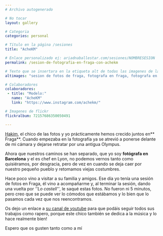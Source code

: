 ```yaml
---
# Archivo autogenerado

# No tocar
layout: gallery

# Categoria
categories: personal

# Título en la página /sesiones
title: "AcheKM"

# Enlace personalizado ej: ariadnaballestar.com/sesiones/NOMBRESESION
permalink: /sesion-de-fotografia-en-fraga-con-achekm

# Texto que se insertara en la etiqueta alt de todas las imagenes de la sesión
altimages: "sesion de fotos de fraga, fotografa en fraga, fotografa en barcelona, fotos al atardecer, fotos a chicos, modelo masculino"

# Colaboradores
colaboradores:
 - title: "Modelo:"
   name: "AcheKM"
   link: "https://www.instagram.com/achekm/"

# Imagenes de flickr
flickralbum: 72157686350050491

---
```

[Hakim](https://www.instagram.com/achekm/), el chico de las fotos y yo prácticamente hemos crecido juntos en** Fraga**. Cuando empezaba en la fotografía ya se atrevió a ponerse delante de mi cámara y dejarse retratar por una antigua Olympus.

Ahora que nuestros caminos se han separado, que yo soy **fotógrafa en Barcelona** y el es chef en Lyon, no podemos vernos tanto como quisiéramos, por desgracia, pero de vez en cuando se deja caer por nuestro pequeño pueblo y retomamos viejas costumbres. 

Hace poco vino a visitar a su familia y amigos. Ese día yo tenía una sesión de fotos en Fraga, él vino a acompañarme y, al terminar la sesión, dando una vuelta por *''Lo castell''*, le saqué estas fotos. No fueron ni 5 minutos, pero creo que se puede ver lo cómodos que estábamos y lo bien que lo pasamos cada vez que nos reencontramos.

Os dejo un enlace a [su canal de youtube](https://www.youtube.com/channel/UCJ22UFZqUd_Q4H2H-Zt2D_w) para que podáis seguir todos sus trabajos como rapero, porque este chico también se dedica a la música y lo hace realmente bien!

Espero que os gusten tanto como a mí
